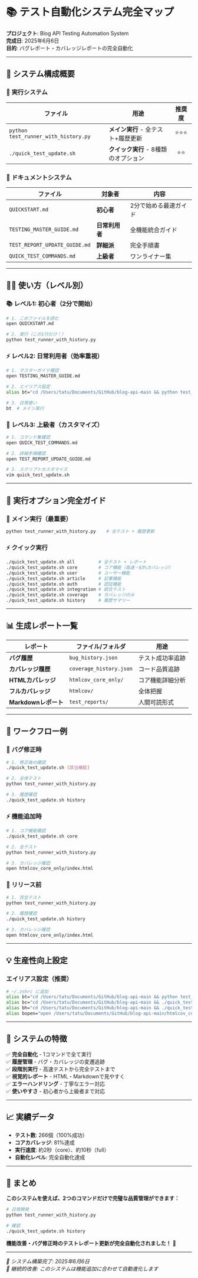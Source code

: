 # 📚 テスト自動化システム完全マップ

**プロジェクト**: Blog API Testing Automation System  
**完成日**: 2025年6月6日  
**目的**: バグレポート・カバレッジレポートの完全自動化

---

## 🎯 **システム構成概要**

### 🚀 **実行システム**
| ファイル | 用途 | 推奨度 |
|---|---|:---:|
| `python test_runner_with_history.py` | **メイン実行** - 全テスト+履歴更新 | ⭐⭐⭐ |
| `./quick_test_update.sh` | **クイック実行** - 8種類のオプション | ⭐⭐ |

### 📖 **ドキュメントシステム**
| ファイル | 対象者 | 内容 |
|---|---|---|
| `QUICKSTART.md` | **初心者** | 2分で始める最速ガイド |
| `TESTING_MASTER_GUIDE.md` | **日常利用者** | 全機能統合ガイド |
| `TEST_REPORT_UPDATE_GUIDE.md` | **詳細派** | 完全手順書 |
| `QUICK_TEST_COMMANDS.md` | **上級者** | ワンライナー集 |

---

## 🏃‍♂️ **使い方（レベル別）**

### 📚 **レベル1: 初心者（2分で開始）**
```bash
# 1. このファイルを読む
open QUICKSTART.md

# 2. 実行（この1行だけ！）
python test_runner_with_history.py
```

### ⚡ **レベル2: 日常利用者（効率重視）**
```bash
# 1. マスターガイド確認
open TESTING_MASTER_GUIDE.md

# 2. エイリアス設定
alias bt="cd /Users/tatu/Documents/GitHub/blog-api-main && python test_runner_with_history.py"

# 3. 日常使い
bt  # メイン実行
```

### 🔧 **レベル3: 上級者（カスタマイズ）**
```bash
# 1. コマンド集確認
open QUICK_TEST_COMMANDS.md

# 2. 詳細手順確認
open TEST_REPORT_UPDATE_GUIDE.md

# 3. スクリプトカスタマイズ
vim quick_test_update.sh
```

---

## 🎯 **実行オプション完全ガイド**

### 🌟 **メイン実行（最重要）**
```bash
python test_runner_with_history.py    # 全テスト + 履歴更新
```

### ⚡ **クイック実行**
```bash
./quick_test_update.sh all         # 全テスト + レポート
./quick_test_update.sh core        # コア機能（高速・83%カバレッジ）
./quick_test_update.sh user        # ユーザー機能
./quick_test_update.sh article     # 記事機能
./quick_test_update.sh auth        # 認証機能
./quick_test_update.sh integration # 統合テスト
./quick_test_update.sh coverage    # カバレッジのみ
./quick_test_update.sh history     # 履歴サマリー
```

---

## 📊 **生成レポート一覧**

| レポート | ファイル/フォルダ | 用途 |
|---|---|---|
| **バグ履歴** | `bug_history.json` | テスト成功率追跡 |
| **カバレッジ履歴** | `coverage_history.json` | コード品質追跡 |
| **HTMLカバレッジ** | `htmlcov_core_only/` | コア機能詳細分析 |
| **フルカバレッジ** | `htmlcov/` | 全体把握 |
| **Markdownレポート** | `test_reports/` | 人間可読形式 |

---

## 🚀 **ワークフロー例**

### 🐛 **バグ修正時**
```bash
# 1. 修正後の確認
./quick_test_update.sh [該当機能]

# 2. 全体テスト
python test_runner_with_history.py

# 3. 履歴確認
./quick_test_update.sh history
```

### ⚡ **機能追加時**
```bash
# 1. コア機能確認
./quick_test_update.sh core

# 2. 全テスト
python test_runner_with_history.py

# 3. カバレッジ確認
open htmlcov_core_only/index.html
```

### 🚀 **リリース前**
```bash
# 1. 完全テスト
python test_runner_with_history.py

# 2. 履歴確認
./quick_test_update.sh history

# 3. カバレッジ確認
open htmlcov_core_only/index.html
```

---

## 💡 **生産性向上設定**

### エイリアス設定（推奨）
```bash
# ~/.zshrc に追加
alias bt="cd /Users/tatu/Documents/GitHub/blog-api-main && python test_runner_with_history.py"
alias bc="cd /Users/tatu/Documents/GitHub/blog-api-main && ./quick_test_update.sh core"
alias bh="cd /Users/tatu/Documents/GitHub/blog-api-main && ./quick_test_update.sh history"
alias bopen="open /Users/tatu/Documents/GitHub/blog-api-main/htmlcov_core_only/index.html"
```

---

## 🎯 **システムの特徴**

✅ **完全自動化** - 1コマンドで全て実行  
✅ **履歴管理** - バグ・カバレッジの変遷追跡  
✅ **段階別実行** - 高速テストから完全テストまで  
✅ **視覚的レポート** - HTML・Markdownで見やすく  
✅ **エラーハンドリング** - 丁寧なエラー対応  
✅ **使いやすさ** - 初心者から上級者まで対応  

---

## 📈 **実績データ**

- **テスト数**: 266個（100%成功）
- **コアカバレッジ**: 81%達成
- **実行速度**: 約2秒（core）、約10秒（full）
- **自動化レベル**: 完全自動化達成

---

## 🎉 **まとめ**

**このシステムを使えば、2つのコマンドだけで完璧な品質管理ができます：**

```bash
# 日常開発
python test_runner_with_history.py

# 確認
./quick_test_update.sh history
```

**機能改善・バグ修正時のテストレポート更新が完全自動化されました！** 🚀

---

*📅 システム構築完了: 2025年6月6日*  
*🔄 継続的改善: このシステムは機能追加に合わせて自動進化します*
